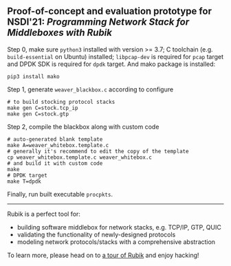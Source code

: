 ## Proof-of-concept and evaluation prototype for NSDI'21: *Programming Network Stack for Middleboxes with Rubik*

Step 0, make sure `python3` installed with version >= 3.7; C toolchain (e.g. `build-essential` on Ubuntu) installed; `libpcap-dev` is required for `pcap` target and DPDK SDK is required for `dpdk` target. And mako package is installed:

```
pip3 install mako
```

Step 1, generate `weaver_blackbox.c` according to configure

```
# to build stocking protocol stacks
make gen C=stock.tcp_ip
make gen C=stock.gtp
```

Step 2, compile the blackbox along with custom code

```
# auto-generated blank template
make A=weaver_whitebox.template.c
# generally it's recommend to edit the copy of the template
cp weaver_whitebox.template.c weaver_whitebox.c
# and build it with custom code
make
# DPDK target
make T=dpdk
```

Finally, run built executable `procpkts`.

----

Rubik is a perfect tool for:
* building software middlebox for network stacks, e.g. TCP/IP, GTP, QUIC
* validating the functionality of newly-designed protocols
* modeling network protocols/stacks with a comprehensive abstraction

To learn more, please head on to [a tour of Rubik](./doc/00-a-tour-of-rubik.markdown) and enjoy hacking!

